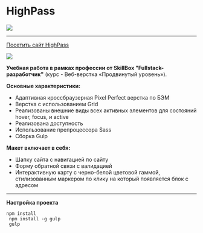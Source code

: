 # HighPass

![](https://img.shields.io/badge/version-1.0.0-green)

___
[Посетить сайт HighPass](http://high-pass-skill.webtm.ru/)

![](https://imageup.ru/img186/4053050/highpass.jpg)

**Учебная работа в рамках профессии от SkillBox "Fullstack-разработчик"** (курс - Веб-верстка «Продвинутый уровень»).

**Основные характеристики:**

+ Адаптивная кроссбраузерная Pixel Perfect верстка по БЭМ
+ Верстка с использованием Grid
+ Реализованы внешние виды всех активных элементов для состояний hover, focus, и active
+ Реализована доступность
+ Использование препроцессора Sass
+ Сборка Gulp 
  


**Макет включает в себя:**

+ Шапку сайта с навигацией по сайту
+ Форму обратной связи с валидацией
+ Интерактивную карту с черно-белой цветовой гаммой, стилизованным маркером по клику на который появляется блок с адресом

___
**Настройка проекта**

<code>npm install <br>
npm install -g gulp<br>
gulp</code>
